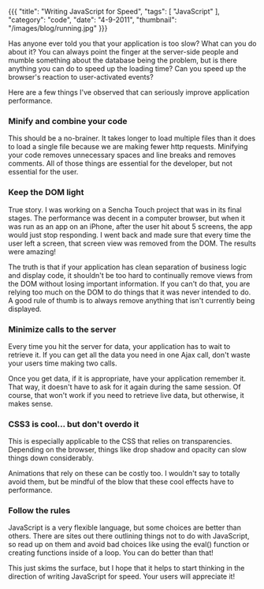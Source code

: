 {{{
    "title": "Writing JavaScript for Speed",
    "tags": [ "JavaScript" ],
    "category": "code",
    "date": "4-9-2011",
    "thumbnail": "/images/blog/running.jpg"
}}}

Has anyone ever told you that your application is too slow?  What can you do about it?   You can always point the finger at the server-side people and mumble something about the database being the problem, but is there anything you can do to speed up the loading time? Can you speed up the browser's reaction to user-activated events?

Here are a few things I've observed that can seriously improve application performance.

### Minify and combine your code
This should be a no-brainer.  It takes longer to load multiple files than it does to load a single file because we are making fewer http requests.  Minifying your code removes unnecessary spaces and line breaks and removes comments.  All of those things are essential for the developer, but not essential for the user.

### Keep the DOM light
True story.  I was working on a Sencha Touch project that was in its final stages.  The performance was decent in a computer browser, but when it was run as an app on an iPhone, after the user hit about 5 screens, the app would just stop responding.  I went back and made sure that every time the user left a screen, that screen view was removed from the DOM.  The results were amazing!

The truth is that if your application has clean separation of business logic and display code, it shouldn't be too hard to continually remove views from the DOM without losing important information.  If you can't do that, you are relying too much on the DOM to do things that it was never intended to do.  A good rule of thumb is to always remove anything that isn't currently being displayed.

### Minimize calls to the server
Every time you hit the server for data, your application has to wait to retrieve it.  If you can get all the data you need in one Ajax call, don't waste your users time making two calls.

Once you get data, if it is appropriate, have your application remember it.  That way, it doesn't have to ask for it again during the same session.  Of course, that won't work if you need to retrieve live data, but otherwise, it makes sense.

### CSS3 is cool... but don't overdo it
This is especially applicable to the CSS that relies on transparencies.  Depending on the browser, things like drop shadow and  opacity can slow things down considerably.

Animations that rely on these can be costly too.  I wouldn't say to totally avoid them, but be mindful of the blow that these cool effects have to performance.

### Follow the rules
JavaScript is a very flexible language, but some choices are better than others.  There are sites out there outlining things not to do with JavaScript, so read up on them and avoid bad choices like using the eval() function or creating functions inside of a loop.  You can do better than that!

This just skims the surface, but I hope that it helps to start thinking in the direction of writing JavaScript for speed.  Your users will appreciate it!